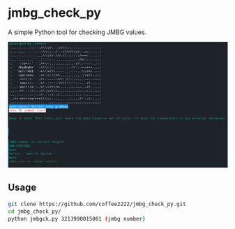 # jmbg_check_py
A simple Python tool for checking JMBG values.

![](images/jmbgck.png)


## Usage
```bash
git clone https://github.com/coffee2222/jmbg_check_py.git 
cd jmbg_check_py/
python jmbgck.py 3213990015001 (jmbg number)
```


  
